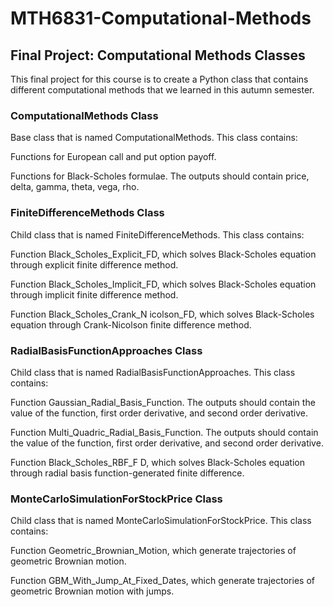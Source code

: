# MTH6831-Computational-Methods
## Final Project: Computational Methods Classes

This final project for this course is to create a Python class that contains different computational methods that we learned in this autumn semester. 



### ComputationalMethods Class

Base class that is named ComputationalMethods. This class contains:

Functions for European call and put option payoff.

Functions for Black-Scholes formulae. The outputs should contain price, delta, gamma, theta, vega, rho.



### FiniteDifferenceMethods Class

Child class that is named FiniteDifferenceMethods. This class contains:

Function Black_Scholes_Explicit_FD, which solves Black-Scholes equation through explicit finite difference method.

Function Black_Scholes_Implicit_FD, which solves Black-Scholes equation through implicit finite difference method.

Function Black_Scholes_Crank_N icolson_FD, which solves Black-Scholes equation through Crank-Nicolson finite difference method.



### RadialBasisFunctionApproaches Class

Child class that is named RadialBasisFunctionApproaches. This class contains:

Function Gaussian_Radial_Basis_Function. The outputs should contain the value of the function, first order derivative, and second order derivative.

Function Multi_Quadric_Radial_Basis_Function. The outputs should contain the value of the function, first order derivative, and second order derivative.

Function Black_Scholes_RBF_F D, which solves Black-Scholes equation through radial basis function-generated finite difference.



### MonteCarloSimulationForStockPrice Class

Child class that is named MonteCarloSimulationForStockPrice. This class contains:

Function Geometric_Brownian_Motion, which generate trajectories of geometric Brownian motion.

Function GBM_With_Jump_At_Fixed_Dates, which generate trajectories of geometric Brownian motion with jumps.
